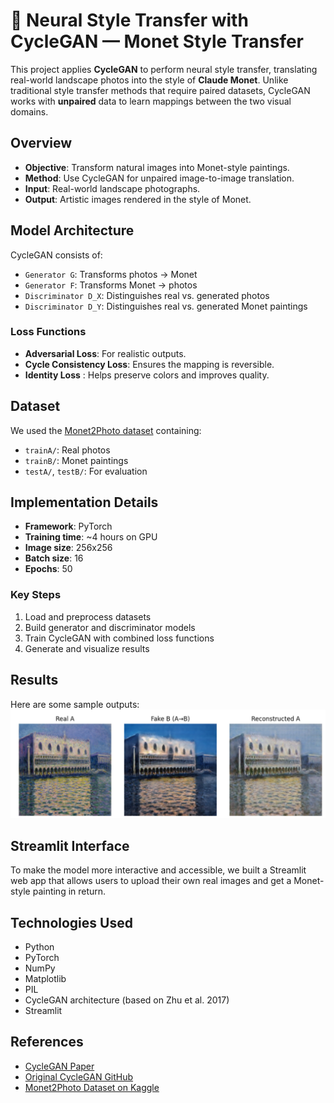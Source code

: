 # 🎨 Neural Style Transfer with CycleGAN — Monet Style Transfer

This project applies **CycleGAN** to perform neural style transfer, translating real-world landscape photos into the style of **Claude Monet**. Unlike traditional style transfer methods that require paired datasets, CycleGAN works with **unpaired** data to learn mappings between the two visual domains.


## Overview

- **Objective**: Transform natural images into Monet-style paintings.
- **Method**: Use CycleGAN for unpaired image-to-image translation.
- **Input**: Real-world landscape photographs.
- **Output**: Artistic images rendered in the style of Monet.


##  Model Architecture

CycleGAN consists of:
- `Generator G`: Transforms photos → Monet
- `Generator F`: Transforms Monet → photos
- `Discriminator D_X`: Distinguishes real vs. generated photos
- `Discriminator D_Y`: Distinguishes real vs. generated Monet paintings

###  Loss Functions
- **Adversarial Loss**: For realistic outputs.
- **Cycle Consistency Loss**: Ensures the mapping is reversible.
- **Identity Loss** : Helps preserve colors and improves quality.



##  Dataset

We used the [Monet2Photo dataset](https://www.kaggle.com/datasets/splcher/monet2photo) containing:
- `trainA/`: Real photos
- `trainB/`: Monet paintings
- `testA/`, `testB/`: For evaluation



##  Implementation Details

- **Framework**: PyTorch
- **Training time**: ~4 hours on GPU
- **Image size**: 256x256
- **Batch size**: 16
- **Epochs**: 50 

###  Key Steps
1. Load and preprocess datasets
2. Build generator and discriminator models
3. Train CycleGAN with combined loss functions
4. Generate and visualize results



##  Results

Here are some sample outputs:
![photo1](images/result.png) 

## Streamlit Interface

To make the model more interactive and accessible, we built a Streamlit web app that allows users to upload their own real images and get a Monet-style painting in return.


##  Technologies Used

- Python
- PyTorch
- NumPy
- Matplotlib
- PIL
- CycleGAN architecture (based on Zhu et al. 2017)
- Streamlit


##  References

- [CycleGAN Paper](https://arxiv.org/abs/1703.10593)
- [Original CycleGAN GitHub](https://github.com/junyanz/pytorch-CycleGAN-and-pix2pix)
- [Monet2Photo Dataset on Kaggle](https://www.kaggle.com/datasets/splcher/monet2photo)
